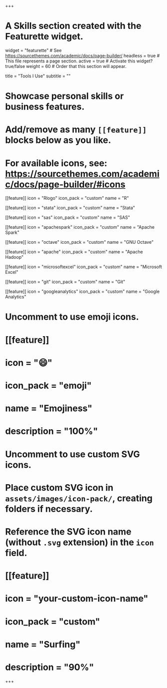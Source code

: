 +++
# A Skills section created with the Featurette widget.
widget = "featurette"  # See https://sourcethemes.com/academic/docs/page-builder/
headless = true  # This file represents a page section.
active = true  # Activate this widget? true/false
weight = 60  # Order that this section will appear.

title = "Tools I Use"
subtitle = ""

# Showcase personal skills or business features.
# 
# Add/remove as many `[[feature]]` blocks below as you like.
# 
# For available icons, see: https://sourcethemes.com/academic/docs/page-builder/#icons

[[feature]]
  icon = "Rlogo"
  icon_pack = "custom"
  name = "R"

[[feature]]
  icon = "stata"
  icon_pack = "custom"
  name = "Stata"
  
[[feature]]
  icon = "sas"
  icon_pack = "custom"
  name = "SAS"

[[feature]]
  icon = "apachespark"
  icon_pack = "custom"
  name = "Apache Spark"

[[feature]]
  icon = "octave"
  icon_pack = "custom"
  name = "GNU Octave"
  
[[feature]]
  icon = "apache"
  icon_pack = "custom"
  name = "Apache Hadoop"
  
[[feature]]
  icon = "microsoftexcel"
  icon_pack = "custom"
  name = "Microsoft Excel"
  
[[feature]]
  icon = "git"
  icon_pack = "custom"
  name = "Git"
  
[[feature]]
  icon = "googleanalytics"
  icon_pack = "custom"
  name = "Google Analytics"


# Uncomment to use emoji icons.
# [[feature]]
#  icon = ":smile:"
#  icon_pack = "emoji"
#  name = "Emojiness"
#  description = "100%"  

# Uncomment to use custom SVG icons.
# Place custom SVG icon in `assets/images/icon-pack/`, creating folders if necessary.
# Reference the SVG icon name (without `.svg` extension) in the `icon` field.
# [[feature]]
#  icon = "your-custom-icon-name"
#  icon_pack = "custom"
#  name = "Surfing"
#  description = "90%"

+++
